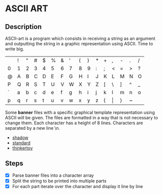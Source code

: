 #   ASCII ART
##  Description
ASCII-art is a program which consists in receiving a string as an argument and outputting the string in a graphic representation using ASCII. Time to write big.

| | | | | | | | | | | | | | | | |
|-|-|-|-|-|-|-|-|-|-|-|-|-|-|-|-|
|   |    !	|   "	|   #	|   $	|   %	|   &	|   '	|   (	|   )	|   *	|   +	|   ,	|   -	|   .	|   /
0	|   1	|   2	|   3	|   4	|   5	|   6	|   7	|   8	|   9	|   :	|   ;	|   <	|   =	|   >	|   ?
@	|   A	|   B	|   C	|   D	|   E	|   F	|   G	|   H	|   I	|   J	|   K	|   L	|   M	|   N	|   O
P	|   Q	|   R	|   S	|   T	|   U	|   V	|   W	|   X	|   Y	|   Z	|   [	|   \	|   ]	|   ^	|   _
`	|   a	|   b	|   c	|   d	|   e	|   f	|   g	|   h	|   i	|   j	|   k	|   l	|   m	|   n	|   o
p	|   q	|   r	|   s	|   t	|   u	|   v	|   w	|   x	|   y	|   z	|   {	|   \|	|   }	|   ~	|   

Some **banner** files with a specific graphical template representation using ASCII will be given. The files are formatted in a way that is not necessary to change them. Each character has a height of 8 lines. Characters are separated by a new line \n.
+   [shadow](templates/shadow.txt)
+   [standard](templates/standard.txt)
+   [thinkertoy](templates/thinkertoy.txt)

##  Steps
+   [x] Parse banner files into a character array
+   [x] Split the string to be printed into multiple parts
+   [x] For each part iterate over the character and display it line by line